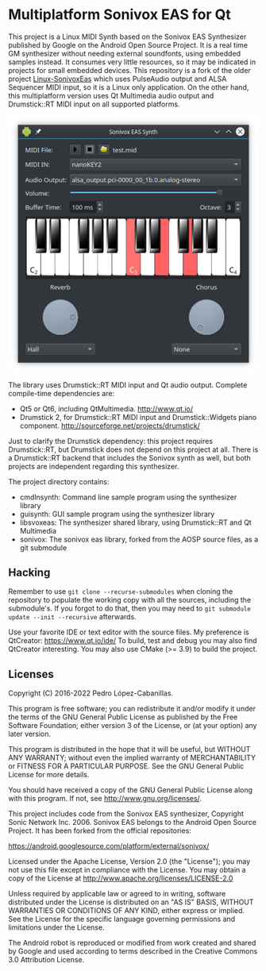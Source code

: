 Multiplatform Sonivox EAS for Qt
================================

This project is a Linux MIDI Synth based on the Sonivox EAS Synthesizer published by Google on the Android Open Source Project.
It is a real time GM synthesizer without needing external soundfonts, using embedded samples instead. It consumes very little resources, so it may be indicated in projects for small embedded devices.
This repository is a fork of the older project [Linux-SonivoxEas](https://github.com/pedrolcl/Linux-SonivoxEas) which uses PulseAudio output and ALSA Sequencer MIDI input, so it is a Linux only application.
On the other hand, this multiplatform version uses Qt Multimedia audio output and Drumstick::RT MIDI input on all supported platforms.

![Screenshot](screenshot.png)

The library uses Drumstick::RT MIDI input and Qt audio output. Complete compile-time dependencies are:
* Qt5 or Qt6, including QtMultimedia. http://www.qt.io/
* Drumstick 2, for Drumstick::RT MIDI input and Drumstick::Widgets piano component. http://sourceforge.net/projects/drumstick/

Just to clarify the Drumstick dependency: this project requires Drumstick::RT, but Drumstick does not depend on this project at all. There is a Drumstick::RT backend that includes the Sonivox synth as well, but both projects are independent regarding this synthesizer.

The project directory contains:
* cmdlnsynth: Command line sample program using the synthesizer library
* guisynth: GUI sample program using the synthesizer library
* libsvoxeas: The synthesizer shared library, using Drumstick::RT and Qt Multimedia
* sonivox: The sonivox eas library, forked from the AOSP source files, as a git submodule

Hacking
-------

Remember to use `git clone --recurse-submodules` when cloning the repository to populate the working copy with all the sources, including the submodule's.
If you forgot to do that, then you may need to `git submodule update --init --recursive` afterwards.

Use your favorite IDE or text editor with the source files. My preference is QtCreator: https://www.qt.io/ide/
To build, test and debug you may also find QtCreator interesting. You may also use CMake (>= 3.9) to build the project.

Licenses
--------

Copyright (C) 2016-2022 Pedro López-Cabanillas.

This program is free software; you can redistribute it and/or modify
it under the terms of the GNU General Public License as published by
the Free Software Foundation; either version 3 of the License, or
(at your option) any later version.

This program is distributed in the hope that it will be useful,
but WITHOUT ANY WARRANTY; without even the implied warranty of
MERCHANTABILITY or FITNESS FOR A PARTICULAR PURPOSE.  See the
GNU General Public License for more details.

You should have received a copy of the GNU General Public License
along with this program. If not, see <http://www.gnu.org/licenses/>.



This project includes code from the Sonivox EAS synthesizer, Copyright Sonic Network Inc. 2006. 
Sonivox EAS belongs to the Android Open Source Project. It has been forked from the official repositories:

https://android.googlesource.com/platform/external/sonivox/

Licensed under the Apache License, Version 2.0 (the "License"); you may not use this file except in compliance with the License. 
You may obtain a copy of the License at http://www.apache.org/licenses/LICENSE-2.0

Unless required by applicable law or agreed to in writing, software distributed under the License is distributed on an "AS IS" BASIS, 
WITHOUT WARRANTIES OR CONDITIONS OF ANY KIND, either express or implied. See the License for the specific language governing 
permissions and limitations under the License.



The Android robot is reproduced or modified from work created and shared by Google and used according to terms described in the 
Creative Commons 3.0 Attribution License.
